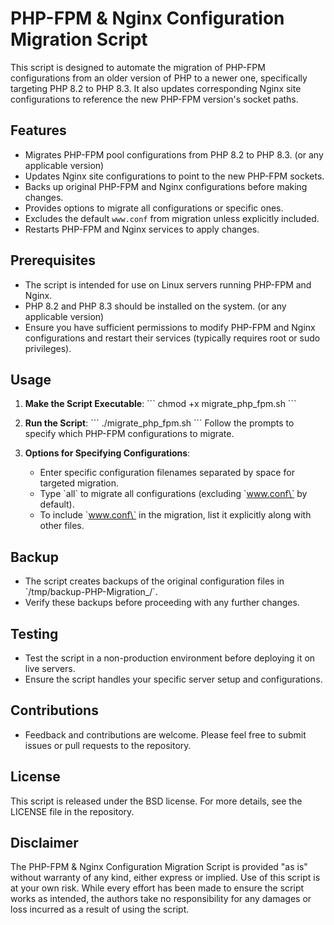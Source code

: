 
# PHP-FPM & Nginx Configuration Migration Script

This script is designed to automate the migration of PHP-FPM configurations from an older version of PHP to a newer one, specifically targeting PHP 8.2 to PHP 8.3. It also updates corresponding Nginx site configurations to reference the new PHP-FPM version's socket paths.

## Features

- Migrates PHP-FPM pool configurations from PHP 8.2 to PHP 8.3. (or any applicable version)
- Updates Nginx site configurations to point to the new PHP-FPM sockets.
- Backs up original PHP-FPM and Nginx configurations before making changes.
- Provides options to migrate all configurations or specific ones.
- Excludes the default `www.conf` from migration unless explicitly included.
- Restarts PHP-FPM and Nginx services to apply changes.

## Prerequisites

- The script is intended for use on Linux servers running PHP-FPM and Nginx.
- PHP 8.2 and PHP 8.3 should be installed on the system. (or any applicable version)
- Ensure you have sufficient permissions to modify PHP-FPM and Nginx configurations and restart their services (typically requires root or sudo privileges).

## Usage

1. **Make the Script Executable**:
   \`\`\`
   chmod +x migrate_php_fpm.sh
   \`\`\`

2. **Run the Script**:
   \`\`\`
   ./migrate_php_fpm.sh
   \`\`\`
   Follow the prompts to specify which PHP-FPM configurations to migrate.

3. **Options for Specifying Configurations**:
   - Enter specific configuration filenames separated by space for targeted migration.
   - Type \`all\` to migrate all configurations (excluding \`www.conf\` by default).
   - To include \`www.conf\` in the migration, list it explicitly along with other files.

## Backup

- The script creates backups of the original configuration files in \`/tmp/backup-PHP-Migration_<timestamp>/\`.
- Verify these backups before proceeding with any further changes.

## Testing

- Test the script in a non-production environment before deploying it on live servers.
- Ensure the script handles your specific server setup and configurations.

## Contributions

- Feedback and contributions are welcome. Please feel free to submit issues or pull requests to the repository.

## License

This script is released under the BSD license. For more details, see the LICENSE file in the repository.

## Disclaimer

The PHP-FPM & Nginx Configuration Migration Script is provided "as is" without warranty of any kind, either express or implied. Use of this script is at your own risk. While every effort has been made to ensure the script works as intended, the authors take no responsibility for any damages or loss incurred as a result of using the script.

